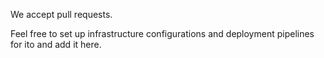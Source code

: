 We accept pull requests.

Feel free to set up infrastructure configurations and deployment pipelines for ito and add it here.
